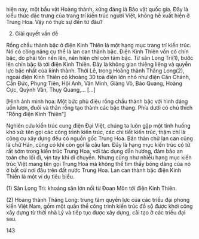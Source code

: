 hiện nay, một bầu vật Hoàng thành, xứng đáng là Bảo vật quốc gia. Đây là kiểu thức đặc trưng của trang trí kiến trúc người Việt, không hề xuất hiện ở Trung Hoa. Vậy nó thực sự đến từ đâu?

2. Giải quyết vấn đề

Rồng chầu thành bậc ở điện Kinh Thiên là một hạng mục trang trí kiến trúc. Nó có công năng cụ thể là lan can thành bậc. Điện Kinh Thiên vốn có chín bậc, do phải tôn nền lên, nên hiện chỉ còn tám bậc. Từ sân Long Trì(1), bước lên chín bậc là tới điện Kinh Thiên. Đây là không gian thiêng liêng và quyền lực bậc nhất của kinh thành. Thời Lê, trong Hoàng thành Thăng Long(2), ngoài điện Kinh Thiên có khoảng 30 toà điện lớn nhỏ như điện Cần Chánh, Cần Đức, Phụng Tiên, Hội Anh, Văn Minh, Giảng Võ, Bảo Quang, Hoàng Cực, Quỳnh Văn, Thụy Quang,... [...]

[Hình ảnh minh họa: Một bức phù điêu rồng chầu thành bậc với hình dáng uốn lượn, đuôi và thân rồng tạo thành các bậc thang. Phía dưới có chú thích "Rồng điện Kinh Thiên"]

Nghiên cứu kiến trúc cung điện Đại Việt, chúng ta luôn gặp một tình huống khó xử: tên gọi các công trình kiến trúc, các chi tiết kiến trúc, thậm chí là công cụ xây dựng đều có nguồn gốc Trung Hoa. Bản thân chữ lan can cũng là chữ Hán, cũng có khi còn gọi là câu lan. Đây là hạng mục kiến trúc có từ rất sớm trong kiến trúc Trung Hoa, với tác dụng dẫn hướng, đảm bảo an toàn cho lối đi, vịn tay khi di chuyển. Nhưng cũng như nhiều hạng mục kiến trúc Việt mang tên gọi Trung Hoa mà không thể tìm thấy bóng dáng của nó ở bất cứ nơi đâu trên đất nước Trung Hoa. Lan can thành bậc điện Kinh Thiên là một ví dụ tiêu biểu.

(1) Sân Long Trì: khoảng sân lớn nối từ Đoan Môn tới điện Kinh Thiên.

(2) Hoàng thành Thăng Long: trung tâm quyền lực của các triều đại phong kiến Việt Nam, gồm một quần thể công trình kiến trúc đồ sộ được khởi công xây dựng từ thời nhà Lý và tiếp tục được xây dựng, cải tạo ở các triều đại sau.

143